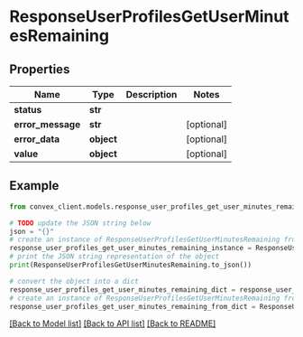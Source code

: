 # ResponseUserProfilesGetUserMinutesRemaining


## Properties

Name | Type | Description | Notes
------------ | ------------- | ------------- | -------------
**status** | **str** |  | 
**error_message** | **str** |  | [optional] 
**error_data** | **object** |  | [optional] 
**value** | **object** |  | [optional] 

## Example

```python
from convex_client.models.response_user_profiles_get_user_minutes_remaining import ResponseUserProfilesGetUserMinutesRemaining

# TODO update the JSON string below
json = "{}"
# create an instance of ResponseUserProfilesGetUserMinutesRemaining from a JSON string
response_user_profiles_get_user_minutes_remaining_instance = ResponseUserProfilesGetUserMinutesRemaining.from_json(json)
# print the JSON string representation of the object
print(ResponseUserProfilesGetUserMinutesRemaining.to_json())

# convert the object into a dict
response_user_profiles_get_user_minutes_remaining_dict = response_user_profiles_get_user_minutes_remaining_instance.to_dict()
# create an instance of ResponseUserProfilesGetUserMinutesRemaining from a dict
response_user_profiles_get_user_minutes_remaining_from_dict = ResponseUserProfilesGetUserMinutesRemaining.from_dict(response_user_profiles_get_user_minutes_remaining_dict)
```
[[Back to Model list]](../README.md#documentation-for-models) [[Back to API list]](../README.md#documentation-for-api-endpoints) [[Back to README]](../README.md)


